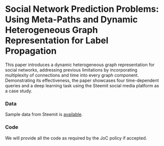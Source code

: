 # Social Network Prediction Problems: Using Meta-Paths and Dynamic Heterogeneous Graph Representation for Label Propagation

This paper introduces a dynamic heterogeneous graph representation for social networks, addressing previous limitations by incorporating multiplexity of connections and time into every graph component. Demonstrating its effectiveness, the paper showcases four time-dependent queries and a deep learning task using the Steemit social media platform as a case study. 

### Data
Sample data from Steemit is [available](https://github.com/negarmaleki96/HeteroGraph/tree/main/data_sample).

### Code
We will provide all the code as required by the JoC policy if accepted.